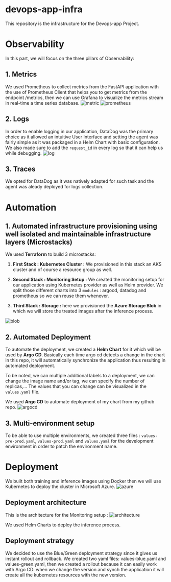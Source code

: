 # devops-app-infra
This repository is the infrastructure for the Devops-app Project.


# Observability
In this part, we will focus on the three pillars of Observability:

## 1. Metrics
We used Prometheus to collect metrics from the FastAPI application with the use of Prometheus Client that helps you to get metrics from the endpoint /metrics, then we can use Grafana to visualize the metrics stream in real-time a time series database.
![metric](https://user-images.githubusercontent.com/60546216/213253035-ecfa686a-0a94-419e-b29f-c44a3fd3eeba.png)
![prometheus](https://user-images.githubusercontent.com/60546216/213249096-e29606f5-61cb-4d15-81ed-1f04e4b974d5.png)


## 2. Logs
In order to enable logging in our application, DataDog was the primary choice as it allowed an intuitive User Interface and setting the agent was fairly simple as it was packaged in a Helm Chart with basic configuration.
We also made sure to add the ``request_id`` in every log so that it can help us while debugging.
![log](https://user-images.githubusercontent.com/60546216/213249870-2947b422-f76a-456b-8d18-3a6a887e4580.png)


## 3. Traces
We opted for DataDog as it was natively adapted for such task and the agent was aleady deployed for logs collection. 

# Automation

## 1. Automated infrastructure provisioning using well isolated and maintainable infrastructure layers (Microstacks)
We used **Terraform** to build 3 microstacks:

1. **First Stack : Kubernetes Cluster :** We provisioned in this stack an AKS cluster and of course a resource group as well.

2. **Second Stack : Monitoring Setup :** We created the monitoring setup for our application using Kubernetes provider as well as Helm provider. 
We split those different charts into 3 ``modules`` : argocd, datadog and prometheus so we can reuse them whenever.

3. **Third Stack : Storage :** here we provisioned the **Azure Storage Blob** in which we will store the treated images after the inference process.

![blob](https://user-images.githubusercontent.com/60546216/213253177-940f8e8f-75be-40ae-aa61-ae3dd18d0cb5.png)

## 2. Automated Deployment

To automate the deployment, we created a **Helm Chart** for it which will be used by **Argo CD**. Basically each time argo cd detects a change in the chart in this repo, it will automatically synchronize the application thus resulting in automated deployment.

To be noted, we can multiple additional labels to a deployment, we can change the image name and/or tag, we can specify the number of replicas,... The values that you can change can be visualized in the ``values.yaml`` file.

We used **Argo CD** to automate deployment of my chart from my github repo.
![argocd](https://user-images.githubusercontent.com/60546216/213249199-8cdb980f-e496-4a1b-9a92-b04b24287ff3.png)

## 3. Multi-environment setup

To be able to use multiple environments, we created three files : ``values-pre-prod.yaml``, ``values-prod.yaml`` and ``values.yaml`` for the development environment in order to patch the environment name.


# Deployment
We built both training and inference images using Docker then we will use Kubernetes to deploy the cluster in Microsoft Azure.
![azure](https://user-images.githubusercontent.com/60546216/213249154-0519dab3-7ff8-4cfd-bdd5-699da4d4cc09.png)

## Deployment architecture

This is the architecture for the Monitoring setup :
![architecture](https://user-images.githubusercontent.com/60546216/213249064-fe08696f-0e09-456d-986d-244d9d8764f2.png)


We used Helm Charts to deploy the inference process.

## Deployment strategy
We decided to use the Blue/Green deployment strategy since it gives us instant rollout and rollback.
We created two yaml files: values-blue.yaml and values-green.yaml, then we created a rollout because it can easily work with Argo CD: when we change the version and synch the application it will create all the kubernetes resources with the new version.
